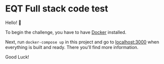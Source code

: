 # EQT Full stack code test

Hello! :wave:

To begin the challenge, you have to have [Docker](https://docker.com) installed.

Next, run `docker-compose up` in this project and go to
[localhost:3000](http://localhost:3000) when everything is built and ready.
There you'll find more information.

Good Luck!
